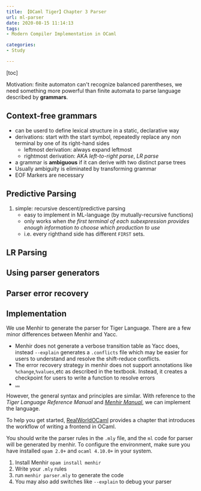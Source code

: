 ```yaml
---
title: 【OCaml Tiger】Chapter 3 Parser
url: ml-parser
date: 2020-08-15 11:14:13
tags: 
- Modern Compiler Implementation in OCaml

categories: 
- Study

---
```


[toc]

<!--more-->

Motivation: finite automaton can't recognize balanced parentheses, we need something more powerful than finite automata to parse language described by **grammars**.

## Context-free grammars
- can be userd to define lexical structure in a static, declarative way
- derivations: start with the start symbol, repeatedly replace any non terminal by one of its right-hand sides
  - leftmost derivation: always expand leftmost
  - rightmost derivation: AKA _left-to-right parse_, _LR parse_
- a grammar is **ambiguous** if it can derive with two distinct parse trees
- Usually ambiguity is eliminated by transforming grammar
- EOF Markers are necessary

## Predictive Parsing
1. simple: recursive descent/predictive parsing
   - easy to implement in ML-language (by mutually-recursive functions)
   - only works when *the first terminal of each subexpression provides enough information to choose which production to use*
   - i.e. every righthand side has different `FIRST` sets.




## LR Parsing

## Using parser generators

## Parser error recovery

## Implementation

We use Menhir to generate the parser for Tiger Language. There are a few minor differences between Menhir and Yacc.
- Menhir does not generate a verbose transition table as Yacc does, instead `--explain` generates a `.conflicts` file which may be easier for users to understand and resolve the shift-reduce conflicts.
- The error recovery strategy in menhir does not support annotations like `%change`,`%values`,etc as described in the textbook. Instead, it creates a checkpoint for users to write a function to resolve errors
- [...](http://gallium.inria.fr/~fpottier/menhir/manual.html#sec88)

However, the general syntax and principles are similar. With reference to the *Tiger Language Reference Manual* and [*Menhir Manual*](http://gallium.inria.fr/~fpottier/menhir/manual.html), we can implement the language.

To help you get started, [RealWorldOCaml](https://dev.realworldocaml.org/parsing-with-ocamllex-and-menhir.html) provides a chapter that introduces the workflow of writing a frontend in OCaml.

You should write the parser rules in the `.mly` file, and the `ml` code for parser will be generated by menhir. To configure the environment, make sure you have installed `opam 2.0+` and `ocaml 4.10.0+` in your system.

1. Install Menhir `opam install menhir`
2. Write your `.mly` rules
3. run `menhir parser.mly` to generate the code
4. You may also add switches like `--explain` to debug your parser